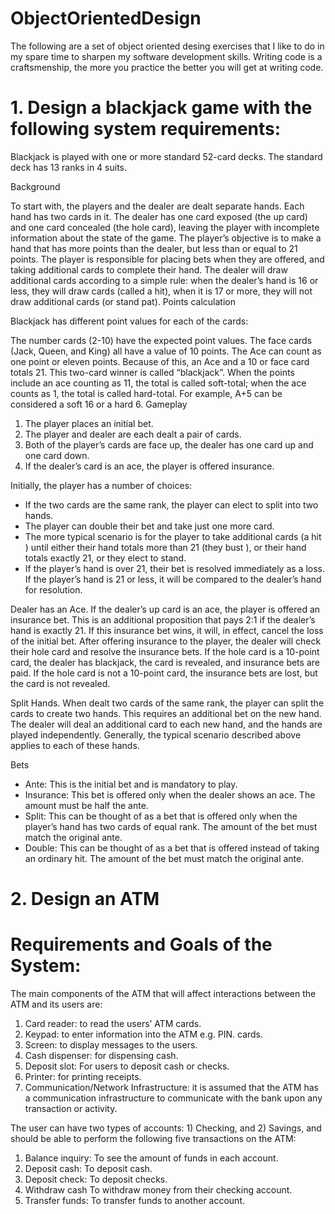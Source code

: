 # ObjectOrientedDesign
The following are a set of object oriented desing exercises that I like to do in my spare time to sharpen my software development skills. Writing code is a craftsmenship, the more you practice the better you will get at writing code. 

# 1. Design a blackjack game with the following system requirements:

Blackjack is played with one or more standard 52-card decks. The standard deck has 13 ranks in 4 suits.

Background

To start with, the players and the dealer are dealt separate hands. Each hand has two cards in it.
The dealer has one card exposed (the up card) and one card concealed (the hole card), leaving the player with incomplete information about the state of the game.
The player’s objective is to make a hand that has more points than the dealer, but less than or equal to 21 points.
The player is responsible for placing bets when they are offered, and taking additional cards to complete their hand.
The dealer will draw additional cards according to a simple rule: when the dealer’s hand is 16 or less, they will draw cards (called a hit), when it is 17 or more, they will not draw additional cards (or stand pat).
Points calculation

Blackjack has different point values for each of the cards:

The number cards (2-10) have the expected point values.
The face cards (Jack, Queen, and King) all have a value of 10 points.
The Ace can count as one point or eleven points. Because of this, an Ace and a 10 or face card totals 21. This two-card winner is called “blackjack”.
When the points include an ace counting as 11, the total is called soft-total; when the ace counts as 1, the total is called hard-total. For example, A+5 can be considered a soft 16 or a hard 6.
Gameplay

1. The player places an initial bet.
2. The player and dealer are each dealt a pair of cards.
3. Both of the player’s cards are face up, the dealer has one card up and one card down.
4. If the dealer’s card is an ace, the player is offered insurance.

Initially, the player has a number of choices:

- If the two cards are the same rank, the player can elect to split into two hands.
- The player can double their bet and take just one more card.
- The more typical scenario is for the player to take additional cards (a hit ) until either their hand totals more than 21 (they bust ), or their hand totals exactly 21, or they elect to stand.
- If the player’s hand is over 21, their bet is resolved immediately as a loss. If the player’s hand is 21 or less, it will be compared to the dealer’s hand for resolution.

Dealer has an Ace. If the dealer’s up card is an ace, the player is offered an insurance bet. This is an additional proposition that pays 2:1 if the dealer’s hand is exactly 21. If this insurance bet wins, it will, in effect, cancel the loss of the initial bet. After offering insurance to the player, the dealer will check their hole card and resolve the insurance bets. If the hole card is a 10-point card, the dealer has blackjack, the card is revealed, and insurance bets are paid. If the hole card is not a 10-point card, the insurance bets are lost, but the card is not revealed.

Split Hands. When dealt two cards of the same rank, the player can split the cards to create two hands. This requires an additional bet on the new hand. The dealer will deal an additional card to each new hand, and the hands are played independently. Generally, the typical scenario described above applies to each of these hands.

Bets

- Ante: This is the initial bet and is mandatory to play.
- Insurance: This bet is offered only when the dealer shows an ace. The amount must be half the ante.
- Split: This can be thought of as a bet that is offered only when the player’s hand has two cards of equal rank. The amount of the bet must match the original ante.
- Double: This can be thought of as a bet that is offered instead of taking an ordinary hit. The amount of the bet must match the original ante.

# 2. Design an ATM
# Requirements and Goals of the System:
The main components of the ATM that will affect interactions between the ATM and its users are:
1. Card reader: to read the users’ ATM cards.
2. Keypad: to enter information into the ATM e.g. PIN. cards.
3. Screen: to display messages to the users.
4. Cash dispenser: for dispensing cash.
5. Deposit slot: For users to deposit cash or checks.
6. Printer: for printing receipts.
7. Communication/Network Infrastructure: it is assumed that the ATM has a communication infrastructure to communicate with the bank upon any transaction or activity.

The user can have two types of accounts: 1) Checking, and 2) Savings, and should be able to perform the following five transactions on the ATM:
1. Balance inquiry: To see the amount of funds in each account.
2. Deposit cash: To deposit cash.
3. Deposit check: To deposit checks.
4. Withdraw cash To withdraw money from their checking account.
5. Transfer funds: To transfer funds to another account.
